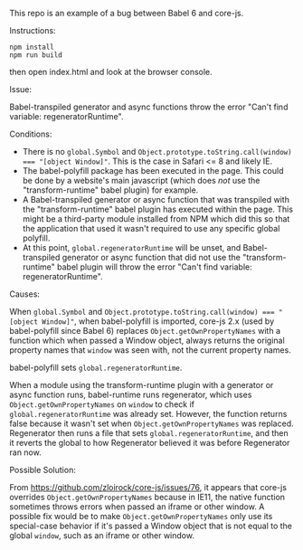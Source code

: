This repo is an example of a bug between Babel 6 and core-js.

Instructions:

```
npm install
npm run build
```

then open index.html and look at the browser console.

Issue:

Babel-transpiled generator and async functions throw the error "Can't find
variable: regeneratorRuntime".

Conditions:

* There is no `global.Symbol` and
`Object.prototype.toString.call(window) === "[object Window]"`. This is the
case in Safari <= 8 and likely IE.
* The babel-polyfill package has been executed in the page. This could be done
by a website's main javascript (which does *not* use the "transform-runtime"
babel plugin) for example.
* A Babel-transpiled generator or async function that was transpiled with the
"transform-runtime" babel plugin has executed within the page. This might be a
third-party module installed from NPM which did this so that the application
that used it wasn't required to use any specific global polyfill.
* At this point, `global.regeneratorRuntime` will be unset, and
Babel-transpiled generator or async function that did not use the
"transform-runtime" babel plugin will throw the error "Can't find variable:
regeneratorRuntime".

Causes:

When `global.Symbol` and
`Object.prototype.toString.call(window) === "[object Window]"`, when
babel-polyfill is imported, core-js 2.x (used by babel-polyfill since Babel 6)
replaces `Object.getOwnPropertyNames` with a function which when passed a
Window object, always returns the original property names that `window` was
seen with, not the current property names.

babel-polyfill sets `global.regeneratorRuntime`.

When a module using the transform-runtime plugin with a generator or async
function runs, babel-runtime runs regenerator, which uses
`Object.getOwnPropertyNames` on `window` to check if
`global.regeneratorRuntime` was already set. However, the function returns
false because it wasn't set when `Object.getOwnPropertyNames` was replaced.
Regenerator then runs a file that sets `global.regeneratorRuntime`, and then it
reverts the global to how Regenerator believed it was before Regenerator ran
now.

Possible Solution:

From https://github.com/zloirock/core-js/issues/76, it appears that core-js
overrides `Object.getOwnPropertyNames` because in IE11, the native function
sometimes throws errors when passed an iframe or other window. A possible fix
would be to make `Object.getOwnPropertyNames` only use its special-case
behavior if it's passed a Window object that is not equal to the global
`window`, such as an iframe or other window.
